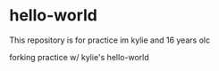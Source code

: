 # hello-world
This repository is for practice
im kylie and 16 years olc

forking practice w/ kylie's hello-world
